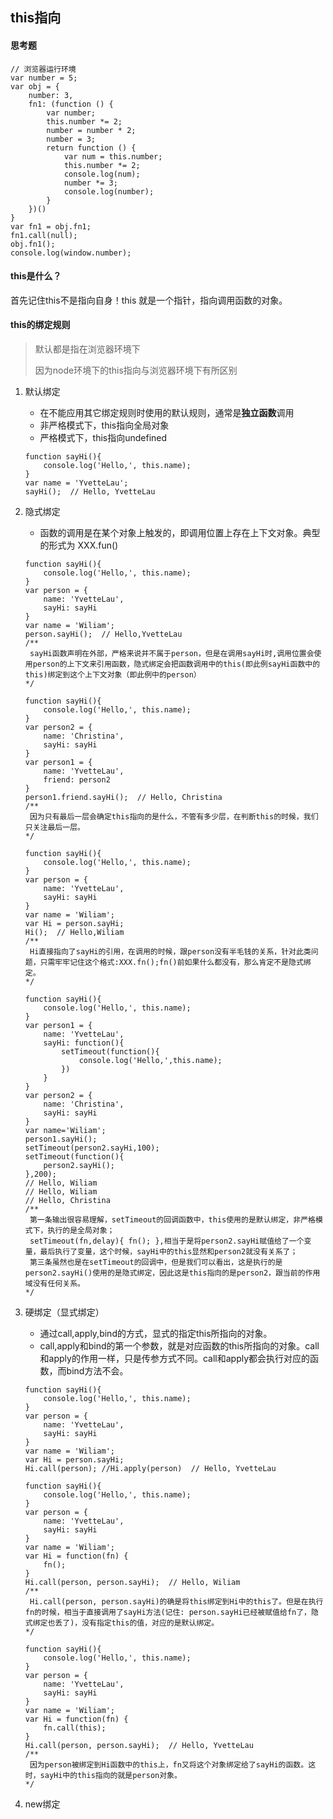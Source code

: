 ## this指向



#### 思考题

```
// 浏览器运行环境
var number = 5;
var obj = {
    number: 3,
    fn1: (function () {
        var number;
        this.number *= 2;
        number = number * 2;
        number = 3;
        return function () {
            var num = this.number;
            this.number *= 2;
            console.log(num);
            number *= 3;
            console.log(number);
        }
    })()
}
var fn1 = obj.fn1;
fn1.call(null);
obj.fn1();
console.log(window.number);
```



#### this是什么？

首先记住this不是指向自身！this 就是一个指针，指向调用函数的对象。



#### this的绑定规则

> 默认都是指在浏览器环境下
>
> 因为node环境下的this指向与浏览器环境下有所区别

1. 默认绑定

   + 在不能应用其它绑定规则时使用的默认规则，通常是**独立函数**调用
   + 非严格模式下，this指向全局对象
   + 严格模式下，this指向undefined

   ```
   function sayHi(){
       console.log('Hello,', this.name);
   }
   var name = 'YvetteLau';
   sayHi();  // Hello, YvetteLau
   ```

2. 隐式绑定

   + 函数的调用是在某个对象上触发的，即调用位置上存在上下文对象。典型的形式为 XXX.fun()

   ```
   function sayHi(){
       console.log('Hello,', this.name);
   }
   var person = {
       name: 'YvetteLau',
       sayHi: sayHi
   }
   var name = 'Wiliam';
   person.sayHi();  // Hello,YvetteLau
   /**
   	sayHi函数声明在外部，严格来说并不属于person，但是在调用sayHi时,调用位置会使用person的上下文来引用函数，隐式绑定会把函数调用中的this(即此例sayHi函数中的this)绑定到这个上下文对象（即此例中的person）
   */
   ```

   ```
   function sayHi(){
       console.log('Hello,', this.name);
   }
   var person2 = {
       name: 'Christina',
       sayHi: sayHi
   }
   var person1 = {
       name: 'YvetteLau',
       friend: person2
   }
   person1.friend.sayHi();  // Hello, Christina
   /**
   	因为只有最后一层会确定this指向的是什么，不管有多少层，在判断this的时候，我们只关注最后一层。
   */
   ```

   ```
   function sayHi(){
       console.log('Hello,', this.name);
   }
   var person = {
       name: 'YvetteLau',
       sayHi: sayHi
   }
   var name = 'Wiliam';
   var Hi = person.sayHi;
   Hi();  // Hello,Wiliam
   /**
   	Hi直接指向了sayHi的引用，在调用的时候，跟person没有半毛钱的关系，针对此类问题，只需牢牢记住这个格式:XXX.fn();fn()前如果什么都没有，那么肯定不是隐式绑定。
   */
   ```

   ```
   function sayHi(){
       console.log('Hello,', this.name);
   }
   var person1 = {
       name: 'YvetteLau',
       sayHi: function(){
           setTimeout(function(){
               console.log('Hello,',this.name);
           })
       }
   }
   var person2 = {
       name: 'Christina',
       sayHi: sayHi
   }
   var name='Wiliam';
   person1.sayHi();
   setTimeout(person2.sayHi,100);
   setTimeout(function(){
       person2.sayHi();
   },200);
   // Hello, Wiliam
   // Hello, Wiliam
   // Hello, Christina
   /**
   	第一条输出很容易理解，setTimeout的回调函数中，this使用的是默认绑定，非严格模式下，执行的是全局对象；
   	setTimeout(fn,delay){ fn(); },相当于是将person2.sayHi赋值给了一个变量，最后执行了变量，这个时候，sayHi中的this显然和person2就没有关系了；
   	第三条虽然也是在setTimeout的回调中，但是我们可以看出，这是执行的是person2.sayHi()使用的是隐式绑定，因此这是this指向的是person2，跟当前的作用域没有任何关系。
   */
   ```

   

3. 硬绑定（显式绑定）

   + 通过call,apply,bind的方式，显式的指定this所指向的对象。
   + call,apply和bind的第一个参数，就是对应函数的this所指向的对象。call和apply的作用一样，只是传参方式不同。call和apply都会执行对应的函数，而bind方法不会。

   ```
   function sayHi(){
       console.log('Hello,', this.name);
   }
   var person = {
       name: 'YvetteLau',
       sayHi: sayHi
   }
   var name = 'Wiliam';
   var Hi = person.sayHi;
   Hi.call(person); //Hi.apply(person)  // Hello, YvetteLau
   ```

   ```
   function sayHi(){
       console.log('Hello,', this.name);
   }
   var person = {
       name: 'YvetteLau',
       sayHi: sayHi
   }
   var name = 'Wiliam';
   var Hi = function(fn) {
       fn();
   }
   Hi.call(person, person.sayHi);  // Hello, Wiliam
   /**
   	Hi.call(person, person.sayHi)的确是将this绑定到Hi中的this了。但是在执行fn的时候，相当于直接调用了sayHi方法(记住: person.sayHi已经被赋值给fn了，隐式绑定也丢了)，没有指定this的值，对应的是默认绑定。
   */
   ```

   ```
   function sayHi(){
       console.log('Hello,', this.name);
   }
   var person = {
       name: 'YvetteLau',
       sayHi: sayHi
   }
   var name = 'Wiliam';
   var Hi = function(fn) {
       fn.call(this);
   }
   Hi.call(person, person.sayHi);  // Hello, YvetteLau
   /**
   	因为person被绑定到Hi函数中的this上，fn又将这个对象绑定给了sayHi的函数。这时，sayHi中的this指向的就是person对象。
   */
   ```

   

4. new绑定

